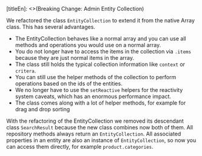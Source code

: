 [titleEn]: <>(Breaking Change: Admin Entity Collection)

We refactored the class ```EntityCollection``` to extend it from the native Array class. This has several advantages.

- The EntityCollection behaves like a normal array and you can use all methods and operations you would use on a normal array.
- You do not longer have to access the items in the collection via ```.items``` because they are just normal items in the array.
- The class still holds the typical collection information like ```context``` or ```critera```.
- You can still use the helper methods of the collection to perform operations based on the ids of the entities.
- We no longer have to use the ```setReactive``` helpers for the reactivity system caveats, which has an enormous performance impact.
- The class comes along with a lot of helper methods, for example for drag and drop sorting

With the refactoring of the EntityCollection we removed its descendant class ```SearchResult``` because the new class combines now both of them. All repository methods always return an ```EntityCollection```. All associated properties in an entity are also an instance of ```EntityCollection```, so now you can access them directly, for example ```product.categories```.
